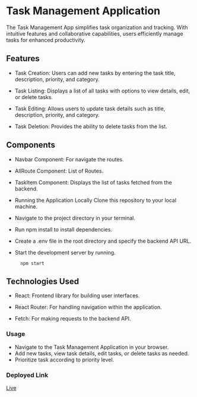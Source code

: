 # Task Management Application 
The Task Management App simplifies task organization and tracking. With intuitive features and collaborative capabilities, users efficiently manage tasks for enhanced productivity.

## Features
- Task Creation: Users can add new tasks by entering the task title, description, priority, and category.

- Task Listing: Displays a list of all tasks with options to view details, edit, or delete tasks.


- Task Editing: Allows users to update task details such as title, description, priority, and category.

- Task Deletion: Provides the ability to delete tasks from the list.

## Components
- Navbar Component: For navigate the routes.

- AllRoute Component: List of Routes.

- TaskItem Component: Displays the list of tasks fetched from the backend.

- Running the Application Locally
Clone this repository to your local machine.

- Navigate to the project directory in your terminal.

- Run npm install to install dependencies.

- Create a .env file in the root directory and specify the backend API URL.

- Start the development server by running.

        npm start

## Technologies Used
- React: Frontend library for building user interfaces.
- React Router: For handling navigation within the application.

- Fetch: For making requests to the backend API.

### Usage
- Navigate to the Task Management Application in your browser.
- Add new tasks, view task details, edit tasks, or delete tasks as needed.
- Prioritize task according to priority level.

### Deployed Link

[Live](https://task-a3k0sgcbx-manoj7654s-projects.vercel.app/)